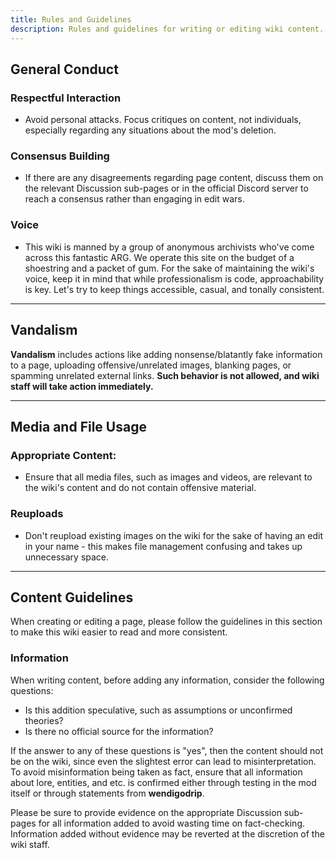 ```yaml
---
title: Rules and Guidelines
description: Rules and guidelines for writing or editing wiki content.
---
```


## General Conduct

### Respectful Interaction

- Avoid personal attacks. Focus critiques on content, not individuals,
  especially regarding any situations about the mod's deletion.

### Consensus Building

- If there are any disagreements regarding page content, discuss them on the
  relevant Discussion sub-pages or in the official Discord server to reach a
  consensus rather than engaging in edit wars.

### Voice

- This wiki is manned by a group of anonymous archivists who've come across this
  fantastic ARG. We operate this site on the budget of a shoestring and a packet
  of gum. For the sake of maintaining the wiki's voice, keep it in mind that
  while professionalism is code, approachability is key. Let's try to keep
  things accessible, casual, and tonally consistent.

---

## Vandalism

**Vandalism** includes actions like adding nonsense/blatantly fake information
to a page, uploading offensive/unrelated images, blanking pages, or spamming
unrelated external links. **Such behavior is not allowed, and wiki staff will
take action immediately.**

---

## Media and File Usage

### Appropriate Content:

- Ensure that all media files, such as images and videos, are relevant to the
  wiki's content and do not contain offensive material.

### Reuploads

- Don't reupload existing images on the wiki for the sake of having an edit in
  your name - this makes file management confusing and takes up unnecessary
  space.

---

## Content Guidelines

When creating or editing a page, please follow the guidelines in this section to
make this wiki easier to read and more consistent.

### Information

When writing content, before adding any information, consider the following
questions:

- Is this addition speculative, such as assumptions or unconfirmed theories?
- Is there no official source for the information?

If the answer to any of these questions is "yes", then the content should not be
on the wiki, since even the slightest error can lead to misinterpretation. To
avoid misinformation being taken as fact, ensure that all information about
lore, entities, and etc. is confirmed either through testing in the mod itself
or through statements from **wendigodrip**.

Please be sure to provide evidence on the appropriate Discussion sub-pages for
all information added to avoid wasting time on fact-checking. Information added
without evidence may be reverted at the discretion of the wiki staff.
